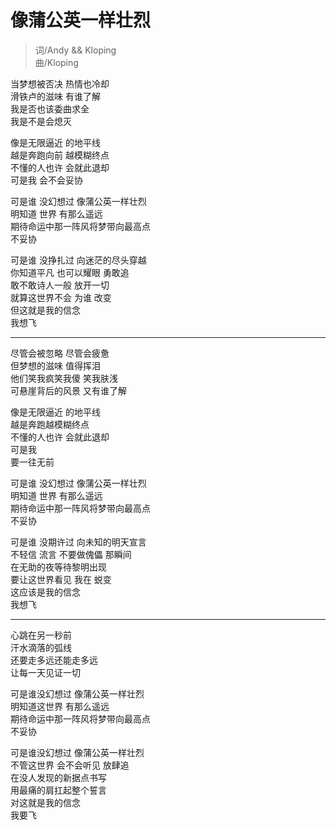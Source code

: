 # 像蒲公英一样壮烈

>词/Andy && Kloping  
曲/Kloping

当梦想被否决 热情也冷却  
滑铁卢的滋味 有谁了解  
我是否也该委曲求全  
我是不是会熄灭  

像是无限逼近 的地平线  
越是奔跑向前 越模糊终点  
不懂的人也许 会就此退却  
可是我  会不会妥协    


可是谁 没幻想过 像蒲公英一样壮烈  
明知道 世界 有那么遥远  
期待命运中那一阵风将梦带向最高点  
不妥协  

可是谁 没挣扎过 向迷茫的尽头穿越  
你知道平凡 也可以耀眼 勇敢追  
敢不敢诗人一般 放开一切  
就算这世界不会 为谁 改变  
但这就是我的信念  
我想飞   



----------------------------------------

尽管会被忽略 尽管会疲惫  
但梦想的滋味 值得挥泪  
他们笑我疯笑我傻 笑我肤浅  
可悬崖背后的风景 又有谁了解  

像是无限逼近 的地平线      
越是奔跑越模糊终点  
不懂的人也许 会就此退却  
可是我  
要一往无前


可是谁 没幻想过 像蒲公英一样壮烈  
明知道 世界 有那么遥远  
期待命运中那一阵风将梦带向最高点  
不妥协

可是谁 没期许过 向未知的明天宣言  
不轻信 流言 不要做傀儡 那瞬间  
在无助的夜等待黎明出现  
要让这世界看见 我在 蜕变  
这应该是我的信念  
我想飞



-------------------------------------

心跳在另一秒前  
汗水滴落的弧线  
还要走多远还能走多远  
让每一天见证一切


可是谁没幻想过 像蒲公英一样壮烈  
明知道这世界 有那么遥远  
期待命运中那一阵风将梦带向最高点  
不妥协

可是谁没幻想过 像蒲公英一样壮烈  
不管这世界 会不会听见 放肆追  
在没人发现的新据点书写  
用最痛的肩扛起整个誓言  
对这就是我的信念  
我要飞
